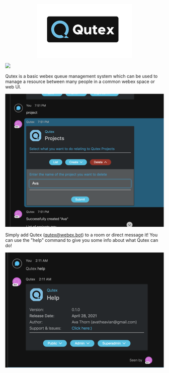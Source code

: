 <p align="center">
    <img src="./docs/logoSmall.png" width=300>
</p>
<img src="https://img.shields.io/uptimerobot/status/m788024541-def6483d2531449dded3603f"/>

Qutex is a basic webex queue management system which can be used to manage a resource between many people in a common webex space or web UI.

<img width=600 src="/docs/projectCard.png"/>


Simply add Qutex (qutex@webex.bot) to a room or direct message it! You can use the "help" command to give you some info about what Qutex can do!

<img width=600 src="/docs/help.png"/>